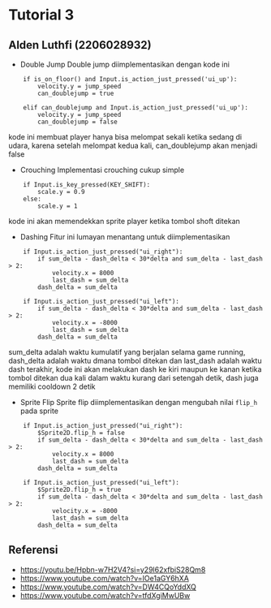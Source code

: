 # Tutorial 3
## Alden Luthfi (2206028932)

- Double Jump
Double jump diimplementasikan dengan kode ini
```
	if is_on_floor() and Input.is_action_just_pressed('ui_up'):
		velocity.y = jump_speed
		can_doublejump = true
	
	elif can_doublejump and Input.is_action_just_pressed('ui_up'):
		velocity.y = jump_speed
		can_doublejump = false
```

kode ini membuat player hanya bisa melompat sekali ketika sedang di udara, karena setelah melompat kedua kali, can_doublejump akan menjadi false 
- Crouching
Implementasi crouching cukup simple
```
	if Input.is_key_pressed(KEY_SHIFT):
		scale.y = 0.9
	else:
		scale.y = 1
```
kode ini akan memendekkan sprite player ketika tombol shoft ditekan
- Dashing
Fitur ini lumayan menantang untuk diimplementasikan
```
	if Input.is_action_just_pressed("ui_right"):
		if sum_delta - dash_delta < 30*delta and sum_delta - last_dash > 2:
			velocity.x = 8000
			last_dash = sum_delta
		dash_delta = sum_delta
	
	if Input.is_action_just_pressed("ui_left"):
		if sum_delta - dash_delta < 30*delta and sum_delta - last_dash > 2:
			velocity.x = -8000
			last_dash = sum_delta
		dash_delta = sum_delta
```
sum_delta adalah waktu kumulatif yang berjalan selama game running, dash_delta adalah waktu dmana tombol ditekan dan last_dash adalah waktu dash terakhir, kode ini akan melakukan dash ke kiri maupun ke kanan ketika tombol ditekan dua kali dalam waktu kurang dari setengah detik, dash juga memiliki cooldown 2 detik
- Sprite Flip
Sprite flip diimplementasikan dengan mengubah nilai `flip_h` pada sprite
```
	if Input.is_action_just_pressed("ui_right"):
		$Sprite2D.flip_h = false
		if sum_delta - dash_delta < 30*delta and sum_delta - last_dash > 2:
			velocity.x = 8000
			last_dash = sum_delta
		dash_delta = sum_delta
	
	if Input.is_action_just_pressed("ui_left"):
		$Sprite2D.flip_h = true
		if sum_delta - dash_delta < 30*delta and sum_delta - last_dash > 2:
			velocity.x = -8000
			last_dash = sum_delta
		dash_delta = sum_delta
```

## Referensi
- https://youtu.be/Hpbn-w7H2V4?si=y29l62xfbiS28Qm8
- https://www.youtube.com/watch?v=IOe1aGY6hXA
- https://www.youtube.com/watch?v=DW4CQoYddXQ
- https://www.youtube.com/watch?v=tfdXgiMwUBw
